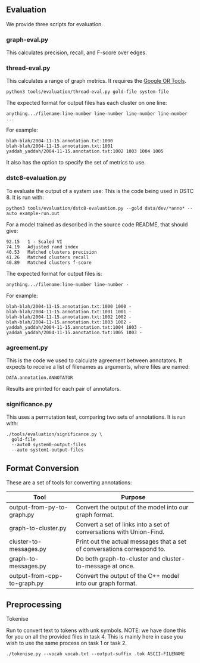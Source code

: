 
## Evaluation

We provide three scripts for evaluation.

### graph-eval.py

This calculates precision, recall, and F-score over edges.

### thread-eval.py

This calculates a range of graph metrics.
It requires the [Google OR Tools](https://developers.google.com/optimization/install/python/).

```
python3 tools/evaluation/thread-eval.py gold-file system-file
```

The expected format for output files has each cluster on one line:

```
anything.../filename:line-number line-number line-number line-number ...
```

For example:

```
blah-blah/2004-11-15.annotation.txt:1000
blah-blah/2004-11-15.annotation.txt:1001
yaddah_yaddah/2004-11-15.annotation.txt:1002 1003 1004 1005
```

It also has the option to specify the set of metrics to use.

### dstc8-evaluation.py

To evaluate the output of a system use:
This is the code being used in DSTC 8.
It is run with:

```
python3 tools/evaluation/dstc8-evaluation.py --gold data/dev/*anno* --auto example-run.out
```

For a model trained as described in the source code README, that should give:

```
92.15   1 - Scaled VI
74.19   Adjusted rand index
40.53   Matched clusters precision
41.26   Matched clusters recall
40.89   Matched clusters f-score
```

The expected format for output files is:

```
anything.../filename:line-number line-number -
```

For example:

```
blah-blah/2004-11-15.annotation.txt:1000 1000 -
blah-blah/2004-11-15.annotation.txt:1001 1001 -
blah-blah/2004-11-15.annotation.txt:1002 1002 -
blah-blah/2004-11-15.annotation.txt:1003 1002 -
yaddah_yaddah/2004-11-15.annotation.txt:1004 1003 -
yaddah_yaddah/2004-11-15.annotation.txt:1005 1003 -
```

### agreement.py

This is the code we used to calculate agreement between annotators.
It expects to receive a list of filenames as arguments, where files are named:

```
DATA.annotation.ANNOTATOR
```

Results are printed for each pair of annotators.

### significance.py

This uses a permutation test, comparing two sets of annotations.
It is run with:

```
./tools/evaluation/significance.py \
  gold-file
  --auto0 system0-output-files
  --auto system1-output-files
```

## Format Conversion

These are a set of tools for converting annotations:

Tool                             | Purpose
-------------------------------- | ---------------
output-from-py-to-graph.py       | Convert the output of the model into our graph format.
graph-to-cluster.py              | Convert a set of links into a set of conversations with Union-Find.
cluster-to-messages.py           | Print out the actual messages that a set of conversations correspond to.
graph-to-messages.py             | Do both graph-to-cluster and cluster-to-message at once.
output-from-cpp-to-graph.py      | Convert the output of the C++ model into our graph format.

## Preprocessing

Tokenise

Run to convert text to tokens with unk symbols. NOTE: we have done this for you on all the provided files in task 4. This is mainly here in case you wish to use the same process on task 1 or task 2.

```
./tokenise.py --vocab vocab.txt --output-suffix .tok ASCII-FILENAME
```

